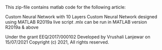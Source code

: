 This zip-file contains matlab code for the following article:


Custom Neural Network with 10 Layers 
Custom Neural Network designed using MATLAB R2019a
live script .mlx can be run in MATLAB version R2019a & above

Under the grant EEQ/2017/000102
Developed by Vrushali Lanjewar on 15/07/2021
Copyright (c) 2021, All rights reserved.
